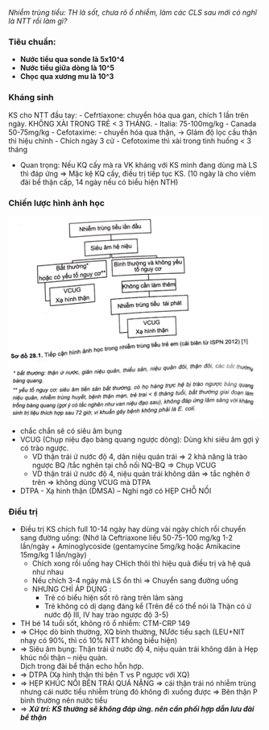 _Nhiễm trùng tiểu: TH là sốt, chưa rõ ổ nhiễm, làm các CLS sau mới có nghĩ là NTT rồi làm gì?_
### Tiêu chuẩn:
- **Nước tiểu qua sonde là 5x10^4**
- **Nước tiểu giữa dòng là 10^5**
- **Chọc qua xương mu là 10^3**
### Kháng sinh
KS cho NTT đầu tay:
	- Cefrtiaxone: chuyển hóa qua gan, chích 1 lần trên ngày. KHÔNG XÀI TRONG TRẺ < 3 THÁNG.
		- Italia: 75-100mg/kg
		- Canada 50-75mg/kg
	- Cefotaxime:
		- chuyển hóa qua thận, -> GIảm độ lọc cầu thận thì hiệu chỉnh
		- Chích ngày 3 cử
		- Cefotoxime thì xài trong tình huống < 3 tháng
- Quan trọng: Nếu KQ cấy mà ra VK kháng với KS mình đang dùng mà LS thì đáp ứng => Mặc kệ KQ cấy, điều trị tiếp tục KS. (10 ngày là cho viêm đài bể thận cấp, 14 ngày nếu có biểu hiện NTH)


### Chiến lược hình ảnh học
![NHIỄM TRÙNG TIỂU-1689509939903.jpeg](../../../../../200%20Files/image/image/NHI%E1%BB%84M%20TR%C3%99NG%20TI%E1%BB%82U-1689509939903.jpeg)
- chắc chắn sẽ có siêu âm bụng
- VCUG (Chụp niệu đạo bàng quang ngược dòng): Dùng khi siêu âm gợi ý có trào ngược.  
	- VD thận trái ứ nước độ 4, dãn niệu quản trái => 2 khả năng là trào ngược BQ /tắc nghẽn tại chỗ nối NQ-BQ => Chụp VCUG 
	- VD thận trái ứ nước độ 4, niệu quản trái không dãn => tắc nghẽn ở trên => không dùng VCUG mà DTPA
- DTPA - Xạ hình thận (DMSA) – Nghi ngờ có HẸP CHỖ NỐI
### Điều trị
- Điều trị KS chích full 10-14 ngày hay dùng vài ngày chích rồi chuyển sang đường uống: (Nhớ là Ceftriaxone liều 50-75-100 mg/kg 1-2 lần/ngày + Aminoglycoside (gentamycine 5mg/kg hoặc Amikacine 15mg/kg 1 lần/ngày)
	- Chích xong rồi uống hay CHích thôi thì hiệu quả điều trị và hệ quả như nhau
	- Nếu chích 3-4 ngày mà LS ổn thì => Chuyển sang đường uống
	- NHƯNG CHỈ ÁP DỤNG :
		- Trẻ có biểu hiện sốt rõ ràng trên lâm sàng
		- Trẻ không có dị dạng đáng kể (Trên đề có thể nói là Thận có ứ nước độ III, IV hay trào ngược độ 3-5)
- TH bé 14 tuổi sốt, không rõ ổ nhiễm:
CTM-CRP 149
- => CHọc dò bình thường, XQ bình thường, NƯớc tiểu sạch (LEU+NIT nhạy có 90%, thì có 10% NTT không biểu hiện)
- => Siêu âm bụng: Thận trái ứ nước độ 4, niệu quản trái không dãn à Hẹp khúc nối thận – niệu quản.  
Dịch trong đài bể thận echo hỗn hợp.  
- => DTPA (Xạ hình thận thì bên T vs P ngược với XQ)
- => HẸP KHÚC NỐI BÊN TRÁI QUÁ NẶNG => cái thận trái nó nhiễm trùng nhưng cái nước tiểu nhiễm trùng đó không đi xuống được => Bên thận P bình thường nên nước tiểu
- => **_Xử trí: KS thường sẽ không đáp ứng. nên cần phối hợp dẫn lưu đài bể thận_**
